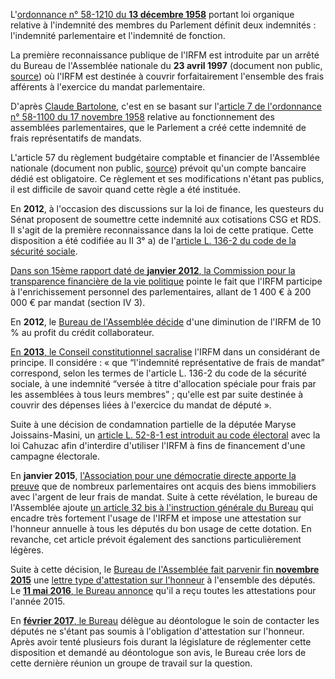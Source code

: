 L'[ordonnance n° 58-1210 du **13 décembre 1958**](https://www.legifrance.gouv.fr/affichTexte.do?cidTexte=JORFTEXT000000705195&categorieLien=cid) portant loi organique relative à l'indemnité des membres du Parlement définit deux indemnités : l'indemnité parlementaire et l'indemnité de fonction.


La première reconnaissance publique de l'IRFM est introduite par un arrêté du Bureau de l'Assemblée nationale du **23 avril 1997** (document non public, [source](http://www2.assemblee-nationale.fr/static/deontologue/deontologue_rapport_2016.pdf#page=28)) où l'IRFM est destinée à couvrir forfaitairement l'ensemble des frais afférents à l'exercice du mandat parlementaire.


D'après [Claude Bartolone](http://www.assemblee-nationale.fr/presidence/communique-20160419.pdf), c'est en se basant sur l'[article 7 de l'ordonnance n° 58-1100 du 17 novembre 1958](https://www.legifrance.gouv.fr/affichTexte.do?cidTexte=JORFTEXT000000705067&categorieLien=cid#LEGIARTI000006530066) relative au fonctionnement des assemblées parlementaires, que le Parlement a créé cette indemnité de frais représentatifs de mandats.


L'article 57 du règlement budgétaire comptable et financier de l'Assemblée nationale (document non public, [source](http://laurence-abeille.fr/wp-content/uploads/2017/02/6800-g%C3%A9n%C3%A9rale-IRFM-janvier-2017.pdf#page=6)) prévoit qu'un compte bancaire dédié est obligatoire. Ce règlement et ses modifications n'étant pas publics, il est difficile de savoir quand cette règle a été instituée.


En **2012**, à l'occasion des discussions sur la loi de finance, les questeurs du Sénat proposent de soumettre cette indemnité aux cotisations CSG et RDS. Il s'agit de la première reconnaissance dans la loi de cette pratique. Cette disposition a été codifiée au II 3° a) de l'[article L. 136-2 du code de la sécurité sociale](https://www.legifrance.gouv.fr/affichCodeArticle.do?idArticle=LEGIARTI000028434479&cidTexte=LEGITEXT000006073189).


[Dans son 15ème rapport daté de **janvier 2012**, la Commission pour la transparence financière de la vie politique](https://www.legifrance.gouv.fr/affichTexte.do?cidTexte=JORFTEXT000025195915) pointe le fait que l'IRFM participe à l'enrichissement personnel des parlementaires, allant de 1 400 € à 200 000 € par mandat (section IV 3).


En **2012**, le [Bureau de l'Assemblée décide](http://www2.assemblee-nationale.fr/14/le-bureau-de-l-assemblee-nationale/comptes-rendus-et-convocation/2012/reunion-du-mercredi-10-octobre-2012) d'une diminution de l'IRFM de 10 % au profit du crédit collaborateur.


[En **2013**, le Conseil constitutionnel sacralise](http://www.conseil-constitutionnel.fr/conseil-constitutionnel/francais/les-decisions/acces-par-date/decisions-depuis-1959/2013/2013-4795-an/decision-n-2013-4795-an-du-1-mars-2013.136317.html) l'IRFM dans un considérant de principe. Il considére : « que “l'indemnité représentative de frais de mandat” correspond, selon les termes de l'article L. 136-2 du code de la sécurité sociale, à une indemnité “versée à titre d'allocation spéciale pour frais par les assemblées à tous leurs membres” ; qu'elle est par suite destinée à couvrir des dépenses liées à l'exercice du mandat de député ».


Suite à une décision de condamnation partielle de la députée Maryse Joissains-Masini, un [article L. 52-8-1 est introduit au code électoral](https://www.legifrance.gouv.fr/affichCodeArticle.do?idArticle=LEGIARTI000028057973&cidTexte=LEGITEXT000006070239&dateTexte=20170513&categorieLien=id) avec la loi Cahuzac afin d'interdire d'utiliser l'IRFM à fins de financement d'une campagne électorale.


En **janvier 2015**, [l'Association pour une démocratie directe apporte la preuve](http://www.pour-une-democratie-directe.fr/2015/01/07/lassociation-demande-aux-deputes-de-justifier-lutilisation-de-lirfm/) que de nombreux parlementaires ont acquis des biens immobiliers avec l'argent de leur frais de mandat. Suite à cette révélation, le bureau de l'Assemblée ajoute [un article 32 bis à l'instruction générale du Bureau](http://www.assemblee-nationale.fr/connaissance/reglement_2015_01.pdf#page=152) qui encadre très fortement l'usage de l'IRFM et impose une attestation sur l'honneur annuelle à tous les députés du bon usage de cette dotation. En revanche, cet article prévoit également des sanctions particulièrement légères.


Suite à cette décision, le [Bureau de l'Assemblée fait parvenir fin **novembre 2015**](http://www2.assemblee-nationale.fr/14/le-bureau-de-l-assemblee-nationale/comptes-rendus-et-convocation/2015/reunion-du-mercredi-25-novembre-2015) une [lettre type d'attestation sur l'honneur](http://laurence-abeille.fr/wp-content/uploads/2017/02/6800-g%C3%A9n%C3%A9rale-IRFM-janvier-2017.pdf) à l'ensemble des députés. Le [**11 mai 2016**, le Bureau annonce](http://www2.assemblee-nationale.fr/14/le-bureau-de-l-assemblee-nationale/comptes-rendus-et-convocation/2016/reunion-du-mercredi-11-mai-2016) qu'il a reçu toutes les attestations pour l'année 2015.


En [**février 2017**, le Bureau](http://www2.assemblee-nationale.fr/14/le-bureau-de-l-assemblee-nationale/comptes-rendus-et-convocation/2017/reunion-du-mercredi-22-fevrier-2017) délègue au déontologue le soin de contacter les députés ne s'étant pas soumis à l'obligation d'attestation sur l'honneur. Après avoir tenté plusieurs fois durant la législature de réglementer cette disposition et demandé au déontologue son avis, le Bureau crée lors de cette dernière réunion un groupe de travail sur la question.
